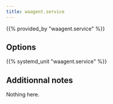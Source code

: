 ```yaml
---
title: waagent.service
---
```


{{% provided_by "waagent.service" %}}

## Options

{{% systemd_unit "waagent.service" %}}

## Additionnal notes

Nothing here.